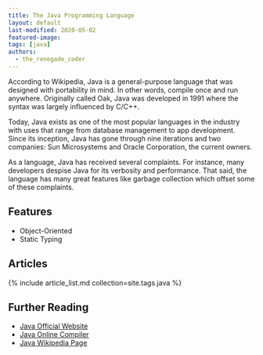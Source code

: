 ```yaml
---
title: The Java Programming Language
layout: default
last-modified: 2020-05-02
featured-image: 
tags: [java]
authors:
  - the_renegade_coder
---
```


According to Wikipedia, Java is a general-purpose language that was designed with 
portability in mind. In other words, compile once and run anywhere. Originally called 
Oak, Java was developed in 1991 where the syntax was largely influenced by C/C++.

Today, Java exists as one of the most popular languages in the industry with uses 
that range from database management to app development. Since its inception, Java has 
gone through nine iterations and two companies: Sun Microsystems and Oracle Corporation, 
the current owners.

As a language, Java has received several complaints. For instance, many developers 
despise Java for its verbosity and performance. That said, the language has many
great features like garbage collection which offset some of these complaints.

## Features

- Object-Oriented
- Static Typing

## Articles

{% include article_list.md collection=site.tags.java %}

## Further Reading

- [Java Official Website](https://docs.oracle.com/en/java/)
- [Java Online Compiler](https://www.jdoodle.com/online-java-compiler)
- [Java Wikipedia Page](https://en.wikipedia.org/wiki/Java_(programming_language))

[1]: https://therenegadecoder.com/code/hello-world-in-java/
